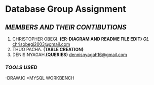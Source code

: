 #  Database Group Assignment

## *MEMBERS AND THEIR CONTIBUTIONS*
1. CHRISTOPHER OBEGI. **(ER-DIAGRAM AND README FILE EDIT)** ***GL*** <ins>chrisobegi2003@gmail.com</ins>
2. THUO PACHA. **(TABLE CREATION)**
3. DENIS NYAGAH.**(QUERIES)** <ins>dennisnyagah16@gmail.com</ins>

### *TOOLS USED*
-DRAW.IO
*MYSQL WORKBENCH
